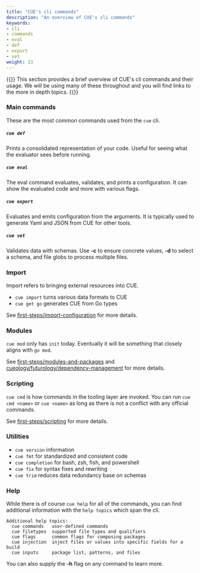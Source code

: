 ```yaml
---
title: "CUE's cli commands"
description: "An overview of CUE's cli commands"
keywords:
- cli
- commands
- eval
- def
- export
- vet
weight: 23
---
```


{{<lead>}}
This section provides a brief overview of CUE's cli
commands and their usage.
We will be using many of these throughout and
you will find links to the more in depth topics.
{{</lead>}}



### Main commands

These are the most common commands used from the `cue` cli.

##### `cue def`

Prints a consolidated representation of your code.
Useful for seeing what the evaluator sees before running.

##### `cue eval` 

The eval command evaluates, validates, and prints a configuration.
It can show the evaluated code and more with various flags.

##### `cue export`

Evaluates and emits configuration from the arguments.
It is typically used to generate Yaml and JSON from CUE
for other tools.

##### `cue vet`

Validates data with schemas.
Use __-c__ to ensure concrete values, __-d__ to select a schema,
and file globs to process multiple files.


### Import

Import refers to bringing external resources into CUE.

- `cue import` turns various data formats to CUE
- `cue get go` generates CUE from Go types

See
[first-steps/import-configuration](/first-steps/import-configuration/)
for more details.


### Modules

`cue mod` only has `init` today.
Eventually it will be something
that closely aligns with `go mod`.

See 
[first-steps/modules-and-packages](/first-steps/modules-and-packages/)
and
[cueology/futurology/dependency-management](/cueology/futurology/dependency-management)
for more details.


### Scripting

`cue cmd` is how commands in the tooling layer are invoked.
You can run `cue cmd <name>` or `cue <name>` as long as
there is not a conflict with any official commands.

See [first-steps/scripting](/first-steps/scripting/)
for more details.


### Utilities

- `cue version` information
- `cue fmt` for standardized and consistent code
- `cue completion` for bash, zsh, fish, and powershell
- `cue fix` for syntax fixes and rewriting
- `cue trim` reduces data redundancy base on schemas


### Help

While there is of course `cue help` for all of the commands,
you can find additional information with the `help topics`
which span the cli.

```
Additional help topics:
  cue commands   user-defined commands
  cue filetypes  supported file types and qualifiers
  cue flags      common flags for composing packages
  cue injection  inject files or values into specific fields for a build
  cue inputs     package list, patterns, and files
```

You can also supply the __-h__ flag on any command to learn more.

